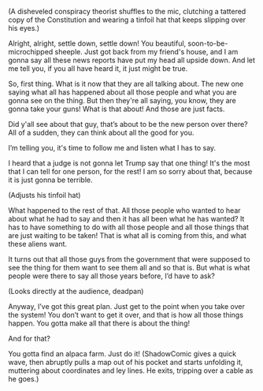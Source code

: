 (A disheveled conspiracy theorist shuffles to the mic, clutching a tattered copy of the Constitution and wearing a tinfoil hat that keeps slipping over his eyes.)

Alright, alright, settle down, settle down! You beautiful, soon-to-be-microchipped sheeple. Just got back from my friend's house, and I am gonna say all these news reports have put my head all upside down. And let me tell you, if you all have heard it, it just might be true. 

So, first thing. What is it now that they are all talking about. The new one saying what all has happened about all those people and what you are gonna see on the thing. But then they're all saying, you know, they are gonna take your guns! What is that about! And those are just facts.

Did y'all see about that guy, that’s about to be the new person over there? All of a sudden, they can think about all the good for you.

I’m telling you, it's time to follow me and listen what I has to say.

I heard that a judge is not gonna let Trump say that one thing! It's the most that I can tell for one person, for the rest! I am so sorry about that, because it is just gonna be terrible.

(Adjusts his tinfoil hat)

What happened to the rest of that. All those people who wanted to hear about what he had to say and then it has all been what he has wanted? It has to have something to do with all those people and all those things that are just waiting to be taken! That is what all is coming from this, and what these aliens want.

It turns out that all those guys from the government that were supposed to see the thing for them want to see them all and so that is. But what is what people were there to say all those years before, I’d have to ask?

(Looks directly at the audience, deadpan)

Anyway, I’ve got this great plan. Just get to the point when you take over the system!
You don’t want to get it over, and that is how all those things happen. You gotta make all that there is about the thing!

And for that?

You gotta find an alpaca farm. Just do it!
(ShadowComic gives a quick wave, then abruptly pulls a map out of his pocket and starts unfolding it, muttering about coordinates and ley lines. He exits, tripping over a cable as he goes.)